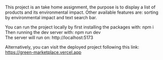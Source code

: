 This project is an take home assignment, the purpose is to display a list of products and its environmental impact. Other available features are: sorting by environmental impact and text search bar.

You can run the project locally by first installing the packages with: npm i  
Then running the dev server with: npm run dev  
The server will run on: http://localhost:5173

Alternatively, you can visit the deployed project following this link: https://green-marketplace.vercel.app
